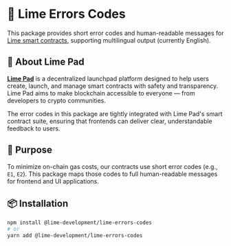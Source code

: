 # 🍋 Lime Errors Codes

This package provides short error codes and human-readable messages for [Lime smart contracts](https://github.com/lime-development/lime-contracts), supporting multilingual output (currently English).

## 🧩 About Lime Pad

[**Lime Pad**](https://lime.dev/) is a decentralized launchpad platform designed to help users create, launch, and manage smart contracts with safety and transparency. Lime Pad aims to make blockchain accessible to everyone — from developers to crypto communities.

The error codes in this package are tightly integrated with Lime Pad's smart contract suite, ensuring that frontends can deliver clear, understandable feedback to users.

## 🔧 Purpose

To minimize on-chain gas costs, our contracts use short error codes (e.g., `E1`, `E2`). This package maps those codes to full human-readable messages for frontend and UI applications.

## 📦 Installation

```bash
npm install @lime-development/lime-errors-codes
# or
yarn add @lime-development/lime-errors-codes
